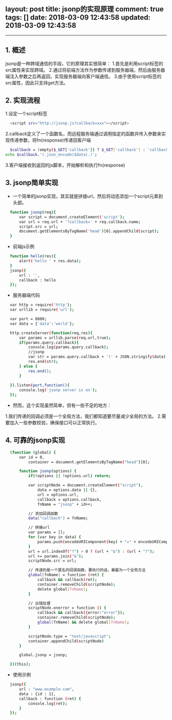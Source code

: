 layout: post
title: jsonp的实现原理
comment: true
tags: []
date: 2018-03-09 12:43:58
updated: 2018-03-09 12:43:58
---

------
<!-- more -->

## 1. 概述
jsonp是一种跨域通信的手段，它的原理其实很简单：
1.首先是利用script标签的src属性来实现跨域。
2.通过将前端方法作为参数传递到服务器端，然后由服务器端注入参数之后再返回，实现服务器端向客户端通信。
3.由于使用script标签的src属性，因此只支持get方法。

## 2. 实现流程
1.设定一个script标签
```bash
  <script src="http://jsonp.js?callback=xxx"></script>
```

2.callback定义了一个函数名，而远程服务端通过调用指定的函数并传入参数来实现传递参数，将fn(response)传递回客户端
```bash
  $callback = !empty($_GET['callback']) ? $_GET['callback'] : 'callback';
echo $callback.'(.json_encode($data).)';
```

3.客户端接收到返回的js脚本，开始解析和执行fn(response)

## 3. jsonp简单实现
- 一个简单的jsonp实现，其实就是拼接url，然后将动态添加一个script元素到头部。
```bash
  function jsonp(req){
      var script = document.createElement('script');
      var url = req.url + '?callback=' + req.callback.name;
      script.src = url;
      document.getElementsByTagName('head')[0].appendChild(script); 
  }
```
- 前端js示例
```bash
  function hello(res){
      alert('hello ' + res.data);
  }
  jsonp({
      url : '',
      callback : hello 
  });
```
- 服务器端代码
```bash
  var http = require('http');
  var urllib = require('url');

  var port = 8080;
  var data = {'data':'world'};

  http.createServer(function(req,res){
      var params = urllib.parse(req.url,true);
      if(params.query.callback){
          console.log(params.query.callback);
          //jsonp
          var str = params.query.callback + '(' + JSON.stringify(data) + ')';
          res.end(str);
      } else {
          res.end();
      }
      
  }).listen(port,function(){
      console.log('jsonp server is on');
  });
```
- 然而，这个实现虽然简单，但有一些不足的地方：

1.我们传递的回调必须是一个全局方法，我们都知道要尽量减少全局的方法。
2.需要加入一些参数校验，确保接口可以正常执行。

## 4. 可靠的jsonp实现
```bash
  (function (global) {
      var id = 0,
          container = document.getElementsByTagName("head")[0];

      function jsonp(options) {
          if(!options || !options.url) return;

          var scriptNode = document.createElement("script"),
              data = options.data || {},
              url = options.url,
              callback = options.callback,
              fnName = "jsonp" + id++;

          // 添加回调函数
          data["callback"] = fnName;

          // 拼接url
          var params = [];
          for (var key in data) {
              params.push(encodeURIComponent(key) + "=" + encodeURIComponent(data[key]));
          }
          url = url.indexOf("?") > 0 ? (url + "&") : (url + "?");
          url += params.join("&");
          scriptNode.src = url;

          // 传递的是一个匿名的回调函数，要执行的话，暴露为一个全局方法
          global[fnName] = function (ret) {
              callback && callback(ret);
              container.removeChild(scriptNode);
              delete global[fnName];
          }

          // 出错处理
          scriptNode.onerror = function () {
              callback && callback({error:"error"});
              container.removeChild(scriptNode);
              global[fnName] && delete global[fnName];
          }

          scriptNode.type = "text/javascript";
          container.appendChild(scriptNode)
      }

      global.jsonp = jsonp;

  })(this);
```
- 使用示例
```bash
  jsonp({
      url : "www.example.com",
      data : {id : 1},
      callback : function (ret) {
          console.log(ret);
      }
  });
```


